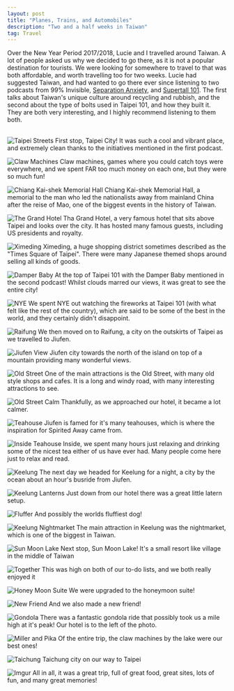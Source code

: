 ```yaml
---
layout: post
title: "Planes, Trains, and Automobiles"
description: "Two and a half weeks in Taiwan"
tag: Travel
---
```


Over the New Year Period 2017/2018, Lucie and I travelled around Taiwan. A lot of people asked us why we decided to go there,
as it is not a popular destination for tourists. We were looking for somewhere to travel to that was both affordable, and worth
travelling too for two weeks. Lucie had suggested Taiwan, and had wanted to go there ever since listening to two podcasts from 99% Invisible, [Separation Anxiety](https://www.google.com.au/url?sa=t&rct=j&q=&esrc=s&source=web&cd=5&ved=0ahUKEwijtoao5-PZAhWEVLwKHaApBtgQFgg8MAQ&url=https%3A%2F%2F99percentinvisible.org%2Fepisode%2Fseparation-anxiety%2F&usg=AOvVaw2UGBWeF-4EHcIogyAGCkJ2), and [Supertall 101](https://99percentinvisible.org/episode/supertall-101/).
The first talks about Taiwan's unique culture around recycling and rubbish, and the second about the type of bolts used in Taipei 101, 
and how they built it. They are both very interesting, and I highly recommend listening to them both.
<br><br>

![Taipei Streets](https://i.imgur.com/F5fsfBu.jpg)
First stop, Taipei City! It was such a cool and vibrant place, and extremely clean thanks to the initiatives mentioned in the first podcast.

![Claw Machines](https://i.imgur.com/tT8KpSU.jpg)
Claw machines, games where you could catch toys were everywhere, and we spent FAR too much money on each one, but they were so much fun!

![Chiang Kai-shek Memorial Hall](https://i.imgur.com/ONTxhgp.jpg)
Chiang Kai-shek Memorial Hall, a memorial to the man who led the nationalists away from mainland China after the reise of Mao, one of the biggest events in the history of Taiwan.

![The Grand Hotel](https://i.imgur.com/Vshi0tt.jpg)
Tha Grand Hotel, a very famous hotel that sits above Taipei and looks over the city. It has hosted many famous guests, including US presidents and royalty.

![Ximeding](https://i.imgur.com/gSvyFNm.jpg)
Ximeding, a huge shopping district sometimes described as the "Times Square of Taipei". There were many Japanese themed shops around selling all kinds of goods.

![Damper Baby](https://i.imgur.com/l2dxSD5.jpg)
At the top of Taipei 101 with the Damper Baby mentioned in the second podcast! Whilst clouds marred our views, it was great to see the entire city!

![NYE](https://i.imgur.com/9qDOAsD.jpg)
We spent NYE out watching the fireworks at Taipei 101 (with what felt like the rest of the country), which are said to be some of the best in the world, and they certainly didn't disappoint.

![Raifung](https://i.imgur.com/lolKrfT.jpg)
We then moved on to Raifung, a city on the outskirts of Taipei as we travelled to Jiufen.

![Jiufen View](https://i.imgur.com/lolKrfT.jpg)
Jiufen city towards the north of the island on top of a mountain providing many wonderful views.

![Old Street](https://i.imgur.com/txSgAGl.jpg)
One of the main attractions is the Old Street, with many old style shops and cafes. It is a long and windy road, with many interesting attractions to see.

![Old Street Calm](https://i.imgur.com/txSgAGl.jpg)
Thankfully, as we approached our hotel, it became a lot calmer.

![Teahouse](https://i.imgur.com/164PX1T.jpg)
Jiufen is famed for it's many teahouses, which is where the inspiration for Spirited Away came from.

![Inside Teahouse](https://i.imgur.com/XPedbre.jpg)
Inside, we spent many hours just relaxing and drinking some of the nicest tea either of us have ever had. Many people come here just to relax and read.

![Keelung](https://i.imgur.com/G98AM5w.jpg)
The next day we headed for Keelung for a night, a city by the ocean about an hour's busride from Jiufen.

![Keelung Lanterns](https://i.imgur.com/9tvwUPw.jpg)
Just down from our hotel there was a great little latern setup.

![Fluffer](https://i.imgur.com/iL6UjaF.jpg)
And possibly the worlds fluffiest dog!

![Keelung Nightmarket](https://i.imgur.com/Mg14Goo.jpg)
The main attraction in Keelung was the nightmarket, which is one of the biggest in Taiwan.

![Sun Moon Lake](https://i.imgur.com/4wZLmDH.jpg)
Next stop, Sun Moon Lake! It's a small resort like village in the middle of Taiwan

![Together](https://i.imgur.com/eaRbFsM.jpg)
This was high on both of our to-do lists, and we both really enjoyed it

![Honey Moon Suite](https://i.imgur.com/4wZLmDH.jpg)
We were upgraded to the honeymoon suite!

![New Friend](https://i.imgur.com/sp0I7N7.jpg)
And we also made a new friend!

![Gondola](https://i.imgur.com/EDatBz1.jpg)
There was a fantastic gondola ride that possibly took us a mile high at it's peak! Our hotel is to the left of the photo.

![Miller and Pika](https://i.imgur.com/XCDsVCZ.jpg)
Of the entire trip, the claw machines by the lake were our best ones!

![Taichung](https://i.imgur.com/RGCdBgU.jpg)
Taichung city on our way to Taipei

![Imgur](https://i.imgur.com/7TxsKBr.jpg)
All in all, it was a great trip, full of great food, great sites, lots of fun, and many great memories!
